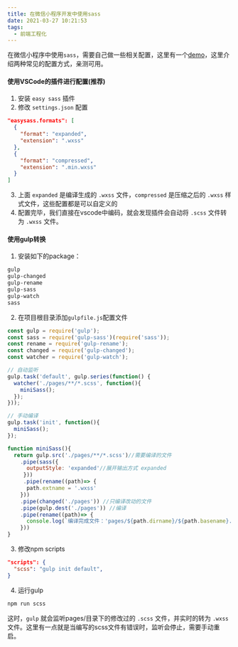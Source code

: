 ```yaml
---
title: 在微信小程序开发中使用sass
date: 2021-03-27 10:21:53
tags:
  - 前端工程化
---
```


在微信小程序中使用`sass`，需要自己做一些相关配置，这里有一个[demo](https://github.com/yushengyuan1993/wechat-miniprogram-scss)，这里介绍两种常见的配置方式，亲测可用。

#### 使用VSCode的插件进行配置(推荐)
1. 安装 `easy sass` 插件
2. 修改 `settings.json` 配置
```json
"easysass.formats": [
  {
    "format": "expanded",
    "extension": ".wxss"
  },
  {
    "format": "compressed",
    "extension": ".min.wxss"
  }
]
```
3. 上面 `expanded` 是编译生成的 `.wxss` 文件，`compressed` 是压缩之后的 `.wxss` 样式文件，这些配置都是可以自定义的
4. 配置完毕，我们直接在vscode中编码，就会发现插件会自动将 `.scss` 文件转为 `.wxss` 文件。

#### 使用gulp转换
1. 安装如下的package：
```sh
gulp
gulp-changed
gulp-rename
gulp-sass
gulp-watch
sass
```
2. 在项目根目录添加`gulpfile.js`配置文件
```js
const gulp = require('gulp');
const sass = require('gulp-sass')(require('sass'));
const rename = require('gulp-rename');
const changed = require('gulp-changed');
const watcher = require('gulp-watch');

// 自动监听
gulp.task('default', gulp.series(function() {
  watcher('./pages/**/*.scss', function(){
    miniSass();
  });
}));

// 手动编译
gulp.task('init', function(){
  miniSass();
});

function miniSass(){
  return gulp.src('./pages/**/*.scss')//需要编译的文件
    .pipe(sass({
      outputStyle: 'expanded'//展开输出方式 expanded
     }))
     .pipe(rename((path)=> {
      path.extname = '.wxss'
    }))
    .pipe(changed('./pages')) //只编译改动的文件
    .pipe(gulp.dest('./pages')) //编译
    .pipe(rename((path)=> {
      console.log(`编译完成文件：'pages/${path.dirname}/${path.basename}.scss'`)
    }))
}
```
3. 修改npm scripts
```json
"scripts": {
  "scss": "gulp init default",
}
```
4. 运行gulp
```sh
npm run scss
```
这时，`gulp` 就会监听pages/目录下的修改过的 `.scss` 文件，并实时的转为 `.wxss` 文件。这里有一点就是当编写的scss文件有错误时，监听会停止，需要手动重启。